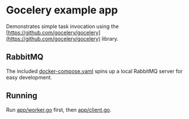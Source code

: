 # Gocelery example app

Demonstrates simple task invocation using the [https://github.com/gocelery/gocelery](https://github.com/gocelery/gocelery)
library. 

## RabbitMQ

The included [docker-compose.yaml](docker-compose.yaml) spins up a local RabbitMQ server for easy development.

## Running

Run [app/worker.go](app/worker.go) first, then [app/client.go](app/client.go).